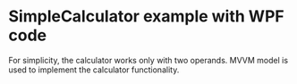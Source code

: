 # SimpleCalculator example with WPF code
For simplicity, the calculator works only with two operands. MVVM model is used to implement the calculator functionality.
